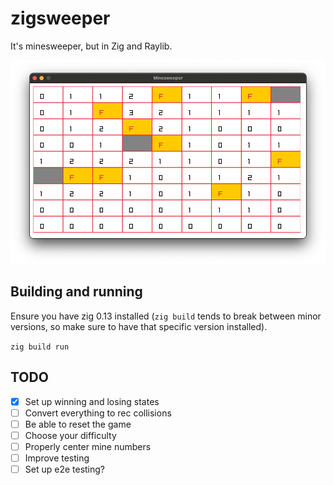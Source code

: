 # zigsweeper

It's minesweeper, but in Zig and Raylib.

![Image of current state of the game](https://github.com/hgranthorner/zigsweeper/blob/main/images/example.png?raw=true)

## Building and running

Ensure you have zig 0.13 installed (`zig build` tends to break between minor versions, so make sure to have that specific version installed).

`zig build run`

## TODO

- [X] Set up winning and losing states
- [ ] Convert everything to rec collisions
- [ ] Be able to reset the game
- [ ] Choose your difficulty
- [ ] Properly center mine numbers
- [ ] Improve testing
- [ ] Set up e2e testing?
